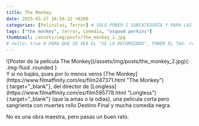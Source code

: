 ```yaml
---
title: The Monkey
date: 2025-03-27 16:56:22 +0200
categories: [Peliculas, Terror] # SOLO PONER 1 SUBCATEGORÍA Y PARA LAS SERIES PONER UN CARACTER INVISIBLE, COPIALO DE ENTRE LOS PARÉNTESIS (ㅤ), AL FINAL DE LA SUBCATEGORÍA, POR EJEMPLO [Series, "Thrillerㅤ"]
tags: ["the monkey", terror, comedia, "osgood perkins"]
thumbnail: /assets/img/posts/the_monkey_1.jpg
# sello: true # PARA QUE SE VEA EL "SE LO RECOMIENDO", PONER EL TAG: recomendada
---
```


<div class="row mb-4">
  <div class="col-md-5" markdown="1">
![Poster de la película The Monkey](/assets/img/posts/the_monkey_2.jpg){: .img-fluid .rounded }
  </div>
  <div class="col-md-7" markdown="1">
Y si no bajáis, pues por lo menos veros [The Monkey](https://www.filmaffinity.com/es/film247371.html "The Monkey"){:target="_blank"}, del director de [Longless](https://www.filmaffinity.com/es/film595778.html "Longless"){:target="_blank"} (que la amas o la odias), una película corta pero sangrienta con muertes rollo Destino Final y mucha comedia negra.

No es una obra maestra, pero pasas un buen rato.
  </div>
</div>
